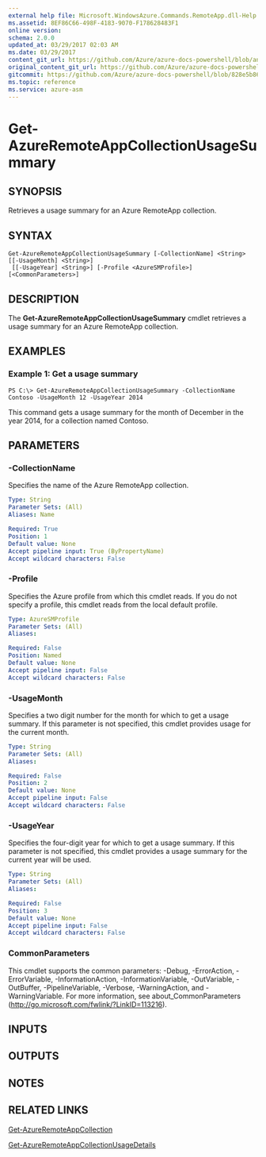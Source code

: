 ```yaml
---
external help file: Microsoft.WindowsAzure.Commands.RemoteApp.dll-Help.xml
ms.assetid: 8EF86C66-498F-4183-9070-F178628483F1
online version:
schema: 2.0.0
updated_at: 03/29/2017 02:03 AM
ms.date: 03/29/2017
content_git_url: https://github.com/Azure/azure-docs-powershell/blob/anne052617/azureps-cmdlets-docs/ServiceManagement/Azure/v3.7.0/Get-AzureRemoteAppCollectionUsageSummary.md
original_content_git_url: https://github.com/Azure/azure-docs-powershell/blob/anne052617/azureps-cmdlets-docs/ServiceManagement/Azure/v3.7.0/Get-AzureRemoteAppCollectionUsageSummary.md
gitcommit: https://github.com/Azure/azure-docs-powershell/blob/828e5b8648af6bdf3119ffe0cd409647f00de183
ms.topic: reference
ms.service: azure-asm
---
```


# Get-AzureRemoteAppCollectionUsageSummary

## SYNOPSIS
Retrieves a usage summary for an Azure RemoteApp collection.

## SYNTAX

```
Get-AzureRemoteAppCollectionUsageSummary [-CollectionName] <String> [[-UsageMonth] <String>]
 [[-UsageYear] <String>] [-Profile <AzureSMProfile>] [<CommonParameters>]
```

## DESCRIPTION
The **Get-AzureRemoteAppCollectionUsageSummary** cmdlet retrieves a usage summary for an Azure RemoteApp collection.

## EXAMPLES

### Example 1: Get a usage summary
```
PS C:\> Get-AzureRemoteAppCollectionUsageSummary -CollectionName Contoso -UsageMonth 12 -UsageYear 2014
```

This command gets a usage summary for the month of December in the year 2014, for a collection named Contoso.

## PARAMETERS

### -CollectionName
Specifies the name of the Azure RemoteApp collection.

```yaml
Type: String
Parameter Sets: (All)
Aliases: Name

Required: True
Position: 1
Default value: None
Accept pipeline input: True (ByPropertyName)
Accept wildcard characters: False
```

### -Profile
Specifies the Azure profile from which this cmdlet reads.
If you do not specify a profile, this cmdlet reads from the local default profile.

```yaml
Type: AzureSMProfile
Parameter Sets: (All)
Aliases: 

Required: False
Position: Named
Default value: None
Accept pipeline input: False
Accept wildcard characters: False
```

### -UsageMonth
Specifies a two digit number for the month for which to get a usage summary.
If this parameter is not specified, this cmdlet provides usage for the current month.

```yaml
Type: String
Parameter Sets: (All)
Aliases: 

Required: False
Position: 2
Default value: None
Accept pipeline input: False
Accept wildcard characters: False
```

### -UsageYear
Specifies the four-digit year for which to get a usage summary.
If this parameter is not specified, this cmdlet provides a usage summary for the current year will be used.

```yaml
Type: String
Parameter Sets: (All)
Aliases: 

Required: False
Position: 3
Default value: None
Accept pipeline input: False
Accept wildcard characters: False
```

### CommonParameters
This cmdlet supports the common parameters: -Debug, -ErrorAction, -ErrorVariable, -InformationAction, -InformationVariable, -OutVariable, -OutBuffer, -PipelineVariable, -Verbose, -WarningAction, and -WarningVariable. For more information, see about_CommonParameters (http://go.microsoft.com/fwlink/?LinkID=113216).

## INPUTS

## OUTPUTS

## NOTES

## RELATED LINKS

[Get-AzureRemoteAppCollection](./Get-AzureRemoteAppCollection.md)

[Get-AzureRemoteAppCollectionUsageDetails](./Get-AzureRemoteAppCollectionUsageDetails.md)


